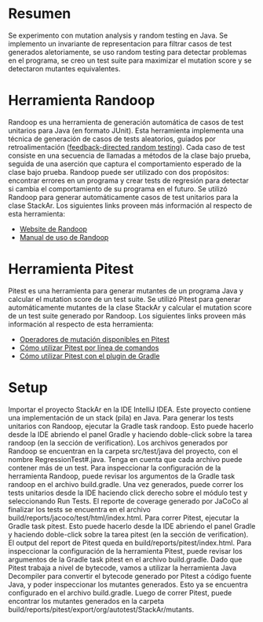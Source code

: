 # Resumen

Se experimento con mutation analysis y random testing en Java. Se implemento un invariante de representacion para filtrar casos de test generados aletoriamente, se uso random testing para detectar problemas en el programa, se creo un test suite para maximizar el mutation score y se detectaron mutantes equivalentes.

# Herramienta Randoop

Randoop es una herramienta de generación automática de casos de test unitarios para Java (en formato JUnit). Esta herramienta implementa una técnica de generación de casos de tests aleatorios, guíados por retroalimentación ([feedback-directed random testing](https://homes.cs.washington.edu/~mernst/pubs/feedback-testgen-icse2007.pdf)). Cada caso de test consiste en una secuencia de llamadas a métodos de la clase bajo prueba, seguida de una aserción que captura el comportamiento esperado de la clase bajo prueba. Randoop puede ser utilizado con dos propósitos: encontrar errores en un programa y crear tests de regresión para detectar si cambia el comportamiento de su programa en el futuro.
Se utilizó Randoop para generar automáticamente casos de test unitarios para la clase StackAr. Los siguientes links proveen más información al respecto de esta herramienta:

- [Website de Randoop](https://randoop.github.io/randoop/)
- [Manual de uso de Randoop](https://randoop.github.io/randoop/manual/index.html)


# Herramienta Pitest

Pitest es una herramienta para generar mutantes de un programa Java y calcular el mutation score de un test suite. Se utilizó Pitest para generar automáticamente mutantes de la clase StackAr y calcular el mutation score de un test suite generado por Randoop. Los siguientes links proveen más información al respecto de esta herramienta:

- [Operadores de mutación disponibles en Pitest](https://pitest.org/quickstart/mutators/)
- [Cómo utilizar Pitest por línea de comandos](https://pitest.org/quickstart/commandline/)
- [Cómo utilizar Pitest con el plugin de Gradle](https://gradle-pitest-plugin.solidsoft.info/)


# Setup

Importar el proyecto StackAr en la IDE IntelliJ IDEA. Este proyecto contiene una implementación de un stack (pila) en Java.
Para generar los tests unitarios con Randoop, ejecutar la Gradle task randoop. Esto puede hacerlo desde la IDE abriendo el panel Gradle y haciendo doble-click sobre la tarea randoop (en la sección de verification). Los archivos generados por Randoop se encuentran en la carpeta src/test/java del proyecto, con el nombre RegressionTest#.java. Tenga en cuenta que cada archivo puede contener más de un test. Para inspeccionar la configuración de la herramienta Randoop, puede revisar los argumentos de la Gradle task randoop en el archivo build.gradle.
Una vez generados, puede correr los tests unitarios desde la IDE haciendo click derecho sobre el módulo test y seleccionando Run Tests. El reporte de coverage generado por JaCoCo al finalizar los tests se encuentra en el archivo build/reports/jacoco/test/html/index.html.
Para correr Pitest, ejecutar la Gradle task pitest. Esto puede hacerlo desde la IDE abriendo el panel Gradle y haciendo doble-click sobre la tarea pitest (en la sección de verification). El output del report de Pitest queda en build/reports/pitest/index.html. Para inspeccionar la configuración de la herramienta Pitest, puede revisar los argumentos de la Gradle task pitest en el archivo build.gradle.
Dado que Pitest trabaja a nivel de bytecode, vamos a utilizar la herramienta Java Decompiler para convertir el bytecode generado por Pitest a código fuente Java, y poder inspeccionar los mutantes generados. Esto ya se encuentra configurado en el archivo build.gradle. Luego de correr Pitest, puede encontrar los mutantes generados en la carpeta build/reports/pitest/export/org/autotest/StackAr/mutants.